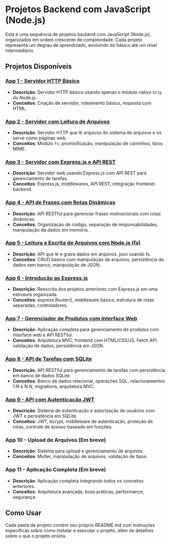 # Projetos Backend com JavaScript (Node.js)

Esta é uma sequência de projetos backend com JavaScript (Node.js), organizados em ordem crescente de complexidade. Cada projeto representa um degrau de aprendizado, evoluindo do básico até um nível intermediário.

## Projetos Disponíveis

### [App 1 - Servidor HTTP Básico](./app01/)
- **Descrição**: Servidor HTTP básico usando apenas o módulo nativo `http` do Node.js.
- **Conceitos**: Criação de servidor, roteamento básico, resposta com HTML.

### [App 2 - Servidor com Leitura de Arquivos](./app02/)
- **Descrição**: Servidor HTTP que lê arquivos do sistema de arquivos e os serve como páginas web.
- **Conceitos**: Módulo `fs`, promisificação, manipulação de caminhos, tipos MIME.

### [App 3 - Servidor com Express.js e API REST](./app03/)
- **Descrição**: Servidor web usando Express.js com API REST para gerenciamento de tarefas.
- **Conceitos**: Express.js, middlewares, API REST, integração frontend-backend.

### [App 4 - API de Frases com Rotas Dinâmicas](./app04/)
- **Descrição**: API RESTful para gerenciar frases motivacionais com rotas dinâmicas.
- **Conceitos**: Organização de código, separação de responsabilidades, manipulação de dados em memória.

### [App 5 - Leitura e Escrita de Arquivos com Node.js (fs)](./app05/)
- **Descrição**: API que lê e grava dados em arquivos .json usando fs.
- **Conceitos**: CRUD básico com manipulação de arquivos, persistência de dados sem banco, manipulação de JSON.

### [App 6 - Introdução ao Express.js](./app06/)
- **Descrição**: Reescrita dos projetos anteriores com Express.js em uma estrutura organizada.
- **Conceitos**: express.Router(), middleware básico, estrutura de rotas separadas, controladores.

### [App 7 - Gerenciador de Produtos com Interface Web](./app07/)
- **Descrição**: Aplicação completa para gerenciamento de produtos com interface web e API RESTful.
- **Conceitos**: Arquitetura MVC, frontend com HTML/CSS/JS, Fetch API, validação de dados, persistência em JSON.

### [App 8 - API de Tarefas com SQLite](./app08/)
- **Descrição**: API RESTful para gerenciamento de tarefas com persistência em banco de dados SQLite.
- **Conceitos**: Banco de dados relacional, operações SQL, relacionamentos 1:N e N:N, migrations, arquitetura MVC.

### [App 9 - API com Autenticação JWT](./app09/)
- **Descrição**: Sistema de autenticação e autorização de usuários com JWT e persistência em SQLite.
- **Conceitos**: JWT, bcrypt, middleware de autenticação, proteção de rotas, controle de acesso baseado em funções.

### App 10 - Upload de Arquivos (Em breve)
- **Descrição**: Sistema para upload e gerenciamento de arquivos.
- **Conceitos**: Multer, manipulação de arquivos, validação de tipos.

### App 11 - Aplicação Completa (Em breve)
- **Descrição**: Aplicação completa integrando todos os conceitos anteriores.
- **Conceitos**: Arquitetura avançada, boas práticas, performance, segurança.

## Como Usar

Cada pasta de projeto contém seu próprio README.md com instruções específicas sobre como instalar e executar o projeto, além de detalhes sobre o que o projeto ensina.